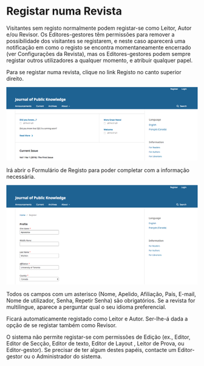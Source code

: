 # Registar numa Revista

Visitantes sem registo normalmente podem registar-se como Leitor, Autor e/ou Revisor. Os Editores-gestores têm permissões para remover a possibilidade dos visitantes se registarem, e neste caso aparecerá uma notificação em como o registo se encontra momentaneamente encerrado (ver Configurações da Revista), mas os Editores-gestores podem sempre registar outros utilizadores a qualquer momento, e atribuir qualquer papel.

Para se registar numa revista, clique no link Registo no canto superior direito.

![](learning-ojs-3-registration.png)

Irá abrir o Formulário de Registo para poder completar com a informação necessária.

![](learning-ojs-3-registration-form.png)

Todos os campos com um asterisco (Nome, Apelido, Afiliação, País, E-mail, Nome de utilizador, Senha, Repetir Senha) são obrigatórios. Se a revista for multilingue, aparece a perguntar qual o seu idioma preferencial.

Ficará automaticamente registado como Leitor e Autor. Ser-lhe-á dada a opção de se registar também como Revisor.

O sistema não permite registar-se com permissões de Edição (ex., Editor, Editor de Secção, Editor de texto, Editor de Layout , Leitor de Prova, ou Editor-gestor). Se precisar de ter algum destes papéis, contacte um Editor-gestor ou o Administrador do sistema.

